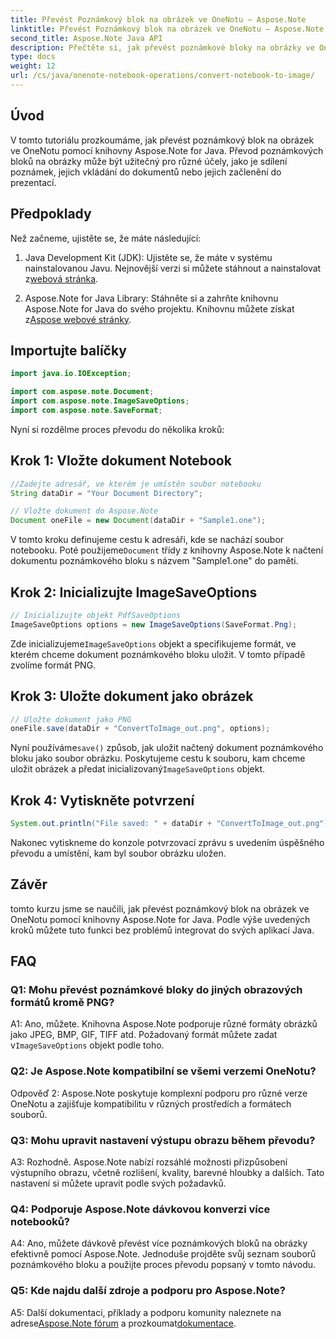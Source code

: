 ```yaml
---
title: Převést Poznámkový blok na obrázek ve OneNotu – Aspose.Note
linktitle: Převést Poznámkový blok na obrázek ve OneNotu – Aspose.Note
second_title: Aspose.Note Java API
description: Přečtěte si, jak převést poznámkové bloky na obrázky ve OneNotu pomocí Aspose.Note for Java. Tuto funkci snadno integrujte do svých aplikací Java.
type: docs
weight: 12
url: /cs/java/onenote-notebook-operations/convert-notebook-to-image/
---
```

## Úvod

V tomto tutoriálu prozkoumáme, jak převést poznámkový blok na obrázek ve OneNotu pomocí knihovny Aspose.Note for Java. Převod poznámkových bloků na obrázky může být užitečný pro různé účely, jako je sdílení poznámek, jejich vkládání do dokumentů nebo jejich začlenění do prezentací.

## Předpoklady

Než začneme, ujistěte se, že máte následující:

1.  Java Development Kit (JDK): Ujistěte se, že máte v systému nainstalovanou Javu. Nejnovější verzi si můžete stáhnout a nainstalovat z[webová stránka](https://www.oracle.com/java/technologies/javase-jdk15-downloads.html).

2.  Aspose.Note for Java Library: Stáhněte si a zahrňte knihovnu Aspose.Note for Java do svého projektu. Knihovnu můžete získat z[Aspose webové stránky](https://releases.aspose.com/note/java/).

## Importujte balíčky

```java
import java.io.IOException;

import com.aspose.note.Document;
import com.aspose.note.ImageSaveOptions;
import com.aspose.note.SaveFormat;
```

Nyní si rozdělme proces převodu do několika kroků:

## Krok 1: Vložte dokument Notebook

```java
//Zadejte adresář, ve kterém je umístěn soubor notebooku
String dataDir = "Your Document Directory";

// Vložte dokument do Aspose.Note
Document oneFile = new Document(dataDir + "Sample1.one");
```

 V tomto kroku definujeme cestu k adresáři, kde se nachází soubor notebooku. Poté použijeme`Document` třídy z knihovny Aspose.Note k načtení dokumentu poznámkového bloku s názvem "Sample1.one" do paměti.

## Krok 2: Inicializujte ImageSaveOptions

```java
// Inicializujte objekt PdfSaveOptions
ImageSaveOptions options = new ImageSaveOptions(SaveFormat.Png);
```

 Zde inicializujeme`ImageSaveOptions` objekt a specifikujeme formát, ve kterém chceme dokument poznámkového bloku uložit. V tomto případě zvolíme formát PNG.

## Krok 3: Uložte dokument jako obrázek

```java
// Uložte dokument jako PNG
oneFile.save(dataDir + "ConvertToImage_out.png", options);
```

 Nyní používáme`save()` způsob, jak uložit načtený dokument poznámkového bloku jako soubor obrázku. Poskytujeme cestu k souboru, kam chceme uložit obrázek a předat inicializovaný`ImageSaveOptions` objekt.

## Krok 4: Vytiskněte potvrzení

```java
System.out.println("File saved: " + dataDir + "ConvertToImage_out.png");
```

Nakonec vytiskneme do konzole potvrzovací zprávu s uvedením úspěšného převodu a umístění, kam byl soubor obrázku uložen.

## Závěr

tomto kurzu jsme se naučili, jak převést poznámkový blok na obrázek ve OneNotu pomocí knihovny Aspose.Note for Java. Podle výše uvedených kroků můžete tuto funkci bez problémů integrovat do svých aplikací Java.

## FAQ

### Q1: Mohu převést poznámkové bloky do jiných obrazových formátů kromě PNG?

 A1: Ano, můžete. Knihovna Aspose.Note podporuje různé formáty obrázků jako JPEG, BMP, GIF, TIFF atd. Požadovaný formát můžete zadat v`ImageSaveOptions` objekt podle toho.

### Q2: Je Aspose.Note kompatibilní se všemi verzemi OneNotu?

Odpověď 2: Aspose.Note poskytuje komplexní podporu pro různé verze OneNotu a zajišťuje kompatibilitu v různých prostředích a formátech souborů.

### Q3: Mohu upravit nastavení výstupu obrazu během převodu?

A3: Rozhodně. Aspose.Note nabízí rozsáhlé možnosti přizpůsobení výstupního obrazu, včetně rozlišení, kvality, barevné hloubky a dalších. Tato nastavení si můžete upravit podle svých požadavků.

### Q4: Podporuje Aspose.Note dávkovou konverzi více notebooků?

A4: Ano, můžete dávkově převést více poznámkových bloků na obrázky efektivně pomocí Aspose.Note. Jednoduše projděte svůj seznam souborů poznámkového bloku a použijte proces převodu popsaný v tomto návodu.

### Q5: Kde najdu další zdroje a podporu pro Aspose.Note?

 A5: Další dokumentaci, příklady a podporu komunity naleznete na adrese[Aspose.Note fórum](https://forum.aspose.com/c/note/28) a prozkoumat[dokumentace](https://reference.aspose.com/note/java/).